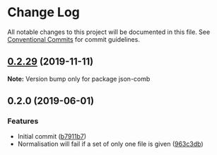 # Change Log

All notable changes to this project will be documented in this file.
See [Conventional Commits](https://conventionalcommits.org) for commit guidelines.

## [0.2.29](https://gitlab.com/codsen/codsen/compare/json-comb@0.2.28...json-comb@0.2.29) (2019-11-11)

**Note:** Version bump only for package json-comb





## 0.2.0 (2019-06-01)

### Features

- Initial commit ([b7911b7](https://gitlab.com/codsen/codsen/commit/b7911b7))
- Normalisation will fail if a set of only one file is given ([963c3db](https://gitlab.com/codsen/codsen/commit/963c3db))
